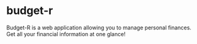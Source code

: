 # budget-r
Budget-R is a web application allowing you to manage personal finances. Get all your financial information at one glance!
